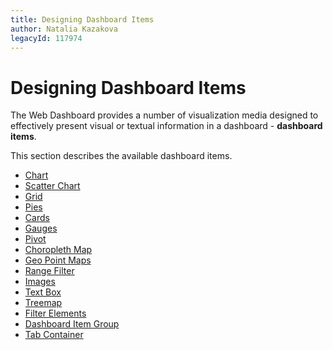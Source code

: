 ```yaml
---
title: Designing Dashboard Items
author: Natalia Kazakova
legacyId: 117974
---
```

# Designing Dashboard Items
The Web Dashboard provides a number of visualization media designed to effectively present visual or textual information in a dashboard - **dashboard items**.

This section describes the available dashboard items.
* [Chart](designing-dashboard-items/chart.md)
* [Scatter Chart](designing-dashboard-items/scatter-chart.md)
* [Grid](designing-dashboard-items/grid.md)
* [Pies](designing-dashboard-items/pies.md)
* [Cards](designing-dashboard-items/cards.md)
* [Gauges](designing-dashboard-items/gauges.md)
* [Pivot](designing-dashboard-items/pivot.md)
* [Choropleth Map](designing-dashboard-items/choropleth-map.md)
* [Geo Point Maps](designing-dashboard-items/geo-point-maps.md)
* [Range Filter](designing-dashboard-items/range-filter.md)
* [Images](designing-dashboard-items/images.md)
* [Text Box](designing-dashboard-items/text-box.md)
* [Treemap](designing-dashboard-items/treemap.md)
* [Filter Elements](designing-dashboard-items/filter-elements.md)
* [Dashboard Item Group](designing-dashboard-items/dashboard-item-group.md)
* [Tab Container](designing-dashboard-items/tab-container.md)